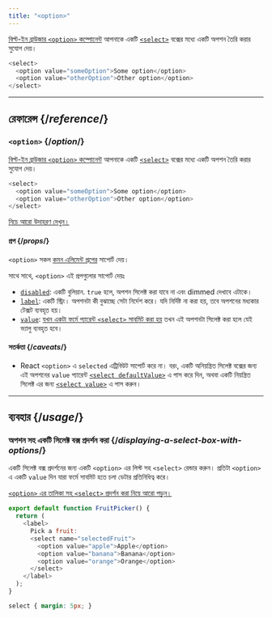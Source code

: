 ```yaml
---
title: "<option>"
---
```


<Intro>

[বিল্ট-ইন ব্রাউজার `<option>` কম্পোনেন্ট](https://developer.mozilla.org/en-US/docs/Web/HTML/Element/option) আপনাকে একটি [`<select>`](/reference/react-dom/components/select) বক্সের মধ্যে একটি অপশন তৈরি করার সুযোগ দেয়।

```js
<select>
  <option value="someOption">Some option</option>
  <option value="otherOption">Other option</option>
</select>
```

</Intro>

<InlineToc />

---

## রেফারেন্স {/*reference*/}

### `<option>` {/*option*/}

[বিল্ট-ইন ব্রাউজার `<option>` কম্পোনেন্ট](https://developer.mozilla.org/en-US/docs/Web/HTML/Element/option) আপনাকে একটি [`<select>`](/reference/react-dom/components/select) বক্সের মধ্যে একটি অপশন তৈরি করার সুযোগ দেয়।

```js
<select>
  <option value="someOption">Some option</option>
  <option value="otherOption">Other option</option>
</select>
```

[নিচে আরো উদাহরণ দেখুন।](#usage)

#### প্রপ {/*props*/}

`<option>` সকল [কমন এলিমেন্ট প্রপের](/reference/react-dom/components/common#props) সাপোর্ট দেয়।

সাথে সাথে, `<option>` এই প্রপগুলোর সাপোর্ট দেয়ঃ

* [`disabled`](https://developer.mozilla.org/en-US/docs/Web/HTML/Element/option#disabled): একটি বুলিয়ান. `true` হলে, অপশন সিলেক্ট করা যাবে না এবং dimmed দেখাবে এটাকে।
* [`label`](https://developer.mozilla.org/en-US/docs/Web/HTML/Element/option#label): একটি স্ট্রিং। অপশনটা কী বুঝাচ্ছে সেটা নির্দেশ করে। যদি নির্দিষ্ট না করা হয়, তবে অপশনের মধ্যকার টেক্সট ব্যবহৃত হয়।
* [`value`](https://developer.mozilla.org/en-US/docs/Web/HTML/Element/option#value): [যখন একটা ফর্মে প্যারেন্ট `<select>` সাবমিট করা হয়](/reference/react-dom/components/select#reading-the-select-box-value-when-submitting-a-form) তখন এই অপশনটা সিলেক্ট করা হলে যেই ভ্যালু ব্যবহৃত হবে।

#### সতর্কতা {/*caveats*/}

* React  `<option>` এ `selected` এট্রিবিউট সাপোর্ট করে না। বরং, একটি অনিয়ন্ত্রিত সিলেক্ট বক্সের জন্য এই অপশনের `value` প্যারেন্ট [`<select defaultValue>`](/reference/react-dom/components/select#providing-an-initially-selected-option) এ পাস করে দিন, অথবা একটি নিয়ন্ত্রিত সিলেক্ট এর জন্য [`<select value>`](/reference/react-dom/components/select#controlling-a-select-box-with-a-state-variable) এ পাস করুন।

---

## ব্যবহার {/*usage*/}

### অপশন সহ একটি সিলেক্ট বক্স প্রদর্শন করা {/*displaying-a-select-box-with-options*/}

একটি সিলেক্ট বক্স প্রদর্শনের জন্য একটি `<option>` এর লিস্ট সহ `<select>` রেন্ডার করুন। প্রতিটা `<option>` এ একটি `value` দিন যারা ফর্মে সাবমিট হতে চলা ডেটার প্রতিনিধিত্ব করে।

[`<option>` এর তালিকা সহ `<select>` প্রদর্শন করা নিয়ে আরো পড়ুন।](/reference/react-dom/components/select)

<Sandpack>

```js
export default function FruitPicker() {
  return (
    <label>
      Pick a fruit:
      <select name="selectedFruit">
        <option value="apple">Apple</option>
        <option value="banana">Banana</option>
        <option value="orange">Orange</option>
      </select>
    </label>
  );
}
```

```css
select { margin: 5px; }
```

</Sandpack>  


